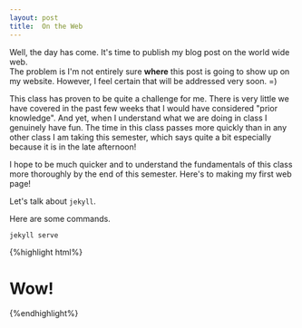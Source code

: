 ```yaml
---
layout: post
title:  On the Web
---
```


Well, the day has come.  It's time to publish my blog post on the world wide web.  
The problem is I'm not entirely sure **where** this post is going to show up on
my website.  However, I feel certain that will be addressed very soon. =)

This class has proven to be quite a challenge for me.  There is very little
we have covered in the past few weeks that I would have considered "prior knowledge".
And yet, when I understand what we are doing in class I genuinely have 
fun.  The time in this class passes more quickly than in any other class I am
taking this semester, which says quite a bit especially because it is in the 
late afternoon!

I hope to be much quicker and to understand the fundamentals of this class more
thoroughly by the end of this semester.  Here's to making my first web page!

Let's talk about `jekyll`.

Here are some commands.

```
jekyll serve
```

{%highlight html%}

<h1> Wow! </h1>

{%endhighlight%}
